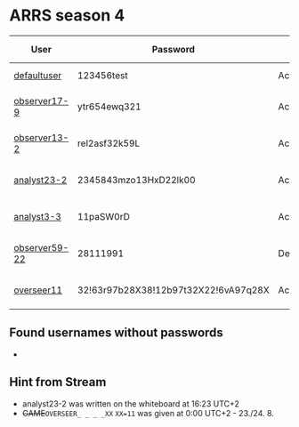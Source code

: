 # ARRS season 4


| User                                       | Password                             | Status     | Name          | Access level | Unlock time        |
|--------------------------------------------|--------------------------------------|------------|---------------|--------------|--------------------|
| [defaultuser](./Users/defaultuser.md)      | 123456test                           | Active     | System user   | observer     | default            |
| [observer17-9](./Users/observer17-9.md)    | ytr654ewq321                         | Active     | Swight        | observer     | 12:00 CEST, 23.08. |
| [observer13-2](./Users/observer13-2.md)    | rel2asf32k59L                        | Active     | Undefined     | observer     | 15:00 CEST, 23.08. |
| [analyst23-2](./Users/analyst23-2.md)      | 2345843mzo13HxD22lk00                | Active     | Sergio Petrony| analyst      | 17:00 CEST, 23.08. |
| [analyst3-3](./Users/analyst3-3.md)        | 11paSW0rD                            | Active     | -             | analyst      | 20:00 CEST, 23.08. |
| [observer59-22](./Users/observer59-22.md)  | 28111991                             | Deactivated| Mike Cranch   | observer     | 23:00 CEST, 23.08. |
| [overseer11](./Users/overseer11.md)        | 32!63r97b28X38!12b97t32X22!6vA97q28X | Active     | Deleted       | overseer     | 02:00 CEST, 24.08. |


## Found usernames without passwords
-

## Hint from Stream
- analyst23-2 was written on the whiteboard at 16:23 UTC+2
- ~~GAME~~`OVERSEER_ _ _ _XX` `XX=11` was given at 0:00 UTC+2 - 23./24. 8.
